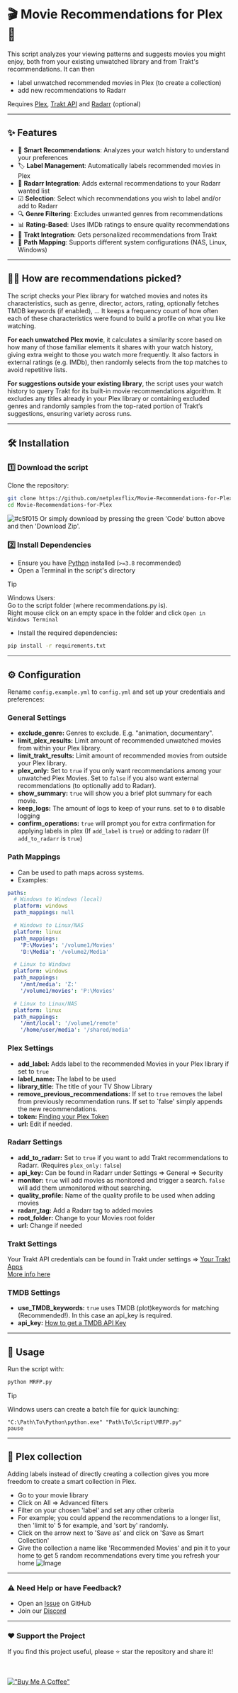 # 🎬 Movie Recommendations for Plex 🎯

This script analyzes your viewing patterns and suggests movies you might enjoy, both from your existing unwatched library and from Trakt's recommendations.
It can then
* label unwatched recommended movies in Plex (to create a collection)
* add new recommendations to Radarr

Requires [Plex](https://www.plex.tv/), [Trakt API](https://trakt.docs.apiary.io/#) and [Radarr](https://radarr.video/) (optional)

---

## ✨ Features
- 🧠 **Smart Recommendations**: Analyzes your watch history to understand your preferences
- 🏷️ **Label Management**: Automatically labels recommended movies in Plex
- 🎯 **Radarr Integration**: Adds external recommendations to your Radarr wanted list
- ☑ **Selection**: Select which recommendations you wish to label and/or add to Radarr
- 🔍 **Genre Filtering**: Excludes unwanted genres from recommendations
- 📊 **Rating-Based**: Uses IMDb ratings to ensure quality recommendations
- 🌟 **Trakt Integration**: Gets personalized recommendations from Trakt
- 💾 **Path Mapping**: Supports different system configurations (NAS, Linux, Windows)

---
## 🧙‍♂️ How are recommendations picked?

The script checks your Plex library for watched movies and notes its characteristics, such as genre, director, actors, rating,  optionally fetches TMDB keywords (if enabled), ...
It keeps a frequency count of how often each of these characteristics were found to build a profile on what you like watching.

**For each unwatched Plex movie**, it calculates a similarity score based on how many of those familiar elements it shares with your watch history, giving extra weight to those you watch more frequently.
It also factors in external ratings (e.g. IMDb), then randomly selects from the top matches to avoid repetitive lists.</br>

**For suggestions outside your existing library**, the script uses your watch history to query Trakt for its built-in movie recommendations algorithm.
It excludes any titles already in your Plex library or containing excluded genres and randomly samples from the top-rated portion of Trakt’s suggestions, ensuring variety across runs.

---

## 🛠️ Installation

### 1️⃣ Download the script
Clone the repository:
```sh
git clone https://github.com/netplexflix/Movie-Recommendations-for-Plex.git
cd Movie-Recommendations-for-Plex
```

![#c5f015](https://placehold.co/15x15/c5f015/c5f015.png) Or simply download by pressing the green 'Code' button above and then 'Download Zip'.

### 2️⃣ Install Dependencies
- Ensure you have [Python](https://www.python.org/downloads/) installed (`>=3.8` recommended)
- Open a Terminal in the script's directory
>[!TIP]
>Windows Users: <br/>
>Go to the script folder (where recommendations.py is).</br>
>Right mouse click on an empty space in the folder and click `Open in Windows Terminal`
- Install the required dependencies:
```sh
pip install -r requirements.txt
```

---

## ⚙️ Configuration
Rename `config.example.yml` to `config.yml` and set up your credentials and preferences:

### General Settings
- **exclude_genre:** Genres to exclude. E.g. "animation, documentary".
- **limit_plex_results:** Limit amount of recommended unwatched movies from within your Plex library.
- **limit_trakt_results:** Limit amount of recommended movies from outside your Plex library.
- **plex_only:** Set to `true` if you only want recommendations among your unwatched Plex Movies. Set to `false` if you also want external recommendations (to optionally add to Radarr).
- **show_summary:** `true` will show you a brief plot summary for each movie.
- **keep_logs:** The amount of logs to keep of your runs. set to `0` to disable logging
- **confirm_operations:** `true` will prompt you for extra confirmation for applying labels in plex (If `add_label` is `true`) or adding to radarr (If `add_to_radarr` is `true`)

### Path Mappings
- Can be used to path maps across systems.
- Examples:
```yaml
paths:
  # Windows to Windows (local)
  platform: windows
  path_mappings: null

  # Windows to Linux/NAS
  platform: linux
  path_mappings:
    'P:\Movies': '/volume1/Movies'
    'D:\Media': '/volume2/Media'

  # Linux to Windows
  platform: windows
  path_mappings:
    '/mnt/media': 'Z:'
    '/volume1/movies': 'P:\Movies'

  # Linux to Linux/NAS
  platform: linux
  path_mappings:
    '/mnt/local': '/volume1/remote'
    '/home/user/media': '/shared/media'
```

### Plex Settings
- **add_label:** Adds label to the recommended Movies in your Plex library if set to `true`
- **label_name:** The label to be used
- **library_title:** The title of your TV Show Library
- **remove_previous_recommendations:** If set to `true` removes the label from previously recommendation runs. If set to `false' simply appends the new recommendations.
- **token:** [Finding your Plex Token](https://support.plex.tv/articles/204059436-finding-an-authentication-token-x-plex-token/)
- **url:** Edit if needed.

### Radarr Settings
- **add_to_radarr:** Set to `true` if you want to add Trakt recommendations to Radarr. (Requires `plex_only:` `false`)
- **api_key:** Can be found in Radarr under Settings => General => Security
- **monitor:** `true` will add movies as monitored and trigger a search. `false` will add them unmonitored without searching.
- **quality_profile:** Name of the quality profile to be used when adding movies
- **radarr_tag:** Add a Radarr tag to added movies
- **root_folder:** Change to your Movies root folder
- **url:** Change if needed
 
### Trakt Settings
Your Trakt API credentials can be found in Trakt under settings => [Your Trakt Apps](https://trakt.tv/oauth/applications) </br>
[More info here](https://trakt.docs.apiary.io/#)

### TMDB Settings
- **use_TMDB_keywords:** `true` uses TMDB (plot)keywords for matching (Recommended!). In this case an api_key is required.
- **api_key:** [How to get a TMDB API Key](https://developer.themoviedb.org/docs/getting-started)

---

## 🚀 Usage

Run the script with:
```sh
python MRFP.py
```

> [!TIP]
> Windows users can create a batch file for quick launching:
> ```batch
> "C:\Path\To\Python\python.exe" "Path\To\Script\MRFP.py"
> pause
> ```

---

## 🍿 Plex collection
Adding labels instead of directly creating a collection gives you more freedom to create a smart collection in Plex.
- Go to your movie library
- Click on All => Advanced filters
- Filter on your chosen 'label' and set any other criteria
- For example; you could append the recommendations to a longer list, then 'limit to' 5 for example, and 'sort by' randomly.
- Click on the arrow next to 'Save as' and click on 'Save as Smart Collection'
- Give the collection a name like 'Recommended Movies' and pin it to your home to get 5 random recommendations every time you refresh your home
 ![Image](https://github.com/user-attachments/assets/aabff022-3624-47c9-b9c7-6253f238dcc6)


---

### ⚠️ Need Help or have Feedback?
- Open an [Issue](https://github.com/netplexflix/Movie-Recommendations-for-Plex/issues) on GitHub
- Join our [Discord](https://github.com/netplexflix/Missing-Trailer-Downloader-for-Plex/issues)

---

### ❤️ Support the Project
If you find this project useful, please ⭐ star the repository and share it!

<br/>

[!["Buy Me A Coffee"](https://www.buymeacoffee.com/assets/img/custom_images/orange_img.png)](https://www.buymeacoffee.com/neekokeen)
